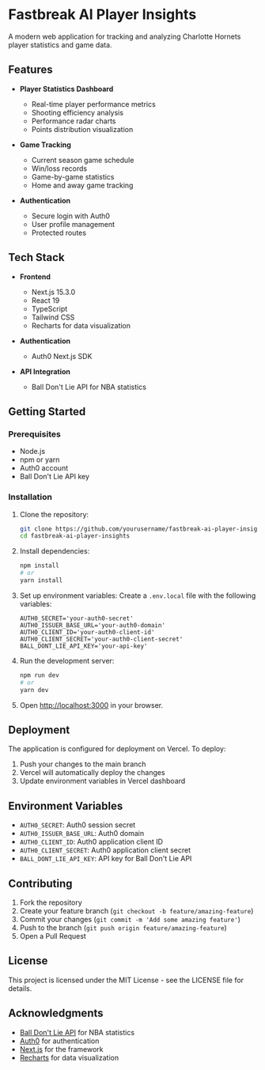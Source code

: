 # Fastbreak AI Player Insights

A modern web application for tracking and analyzing Charlotte Hornets player statistics and game data.

## Features

- **Player Statistics Dashboard**
  - Real-time player performance metrics
  - Shooting efficiency analysis
  - Performance radar charts
  - Points distribution visualization

- **Game Tracking**
  - Current season game schedule
  - Win/loss records
  - Game-by-game statistics
  - Home and away game tracking

- **Authentication**
  - Secure login with Auth0
  - User profile management
  - Protected routes

## Tech Stack

- **Frontend**
  - Next.js 15.3.0
  - React 19
  - TypeScript
  - Tailwind CSS
  - Recharts for data visualization

- **Authentication**
  - Auth0 Next.js SDK

- **API Integration**
  - Ball Don't Lie API for NBA statistics

## Getting Started

### Prerequisites

- Node.js
- npm or yarn
- Auth0 account
- Ball Don't Lie API key

### Installation

1. Clone the repository:
   ```bash
   git clone https://github.com/yourusername/fastbreak-ai-player-insights.git
   cd fastbreak-ai-player-insights
   ```

2. Install dependencies:
   ```bash
   npm install
   # or
   yarn install
   ```

3. Set up environment variables:
   Create a `.env.local` file with the following variables:
   ```
   AUTH0_SECRET='your-auth0-secret'
   AUTH0_ISSUER_BASE_URL='your-auth0-domain'
   AUTH0_CLIENT_ID='your-auth0-client-id'
   AUTH0_CLIENT_SECRET='your-auth0-client-secret'
   BALL_DONT_LIE_API_KEY='your-api-key'
   ```

4. Run the development server:
   ```bash
   npm run dev
   # or
   yarn dev
   ```

5. Open [http://localhost:3000](http://localhost:3000) in your browser.

## Deployment

The application is configured for deployment on Vercel. To deploy:

1. Push your changes to the main branch
2. Vercel will automatically deploy the changes
3. Update environment variables in Vercel dashboard

## Environment Variables

- `AUTH0_SECRET`: Auth0 session secret
- `AUTH0_ISSUER_BASE_URL`: Auth0 domain
- `AUTH0_CLIENT_ID`: Auth0 application client ID
- `AUTH0_CLIENT_SECRET`: Auth0 application client secret
- `BALL_DONT_LIE_API_KEY`: API key for Ball Don't Lie API

## Contributing

1. Fork the repository
2. Create your feature branch (`git checkout -b feature/amazing-feature`)
3. Commit your changes (`git commit -m 'Add some amazing feature'`)
4. Push to the branch (`git push origin feature/amazing-feature`)
5. Open a Pull Request

## License

This project is licensed under the MIT License - see the LICENSE file for details.

## Acknowledgments

- [Ball Don't Lie API](https://www.balldontlie.io/) for NBA statistics
- [Auth0](https://auth0.com/) for authentication
- [Next.js](https://nextjs.org/) for the framework
- [Recharts](https://recharts.org/) for data visualization
